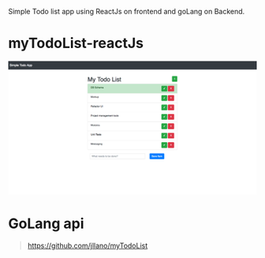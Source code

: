 Simple Todo list app using ReactJs on frontend and goLang on Backend.

# myTodoList-reactJs

![Screenshot of the App](https://github.com/jllano/myTodoList-reactJs/blob/master/AppScreenShot.png)


# GoLang api

> https://github.com/jllano/myTodoList
